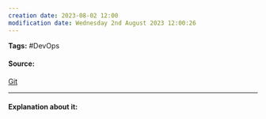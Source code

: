 ```yaml
---
creation date: 2023-08-02 12:00
modification date: Wednesday 2nd August 2023 12:00:26
---
```


**Tags:** #DevOps 

#### Source:
[Git](https://chat.openai.com/share/8fed5082-9761-42b4-b662-064f819b11c4)

--------------------------------------

#### Explanation about it:

